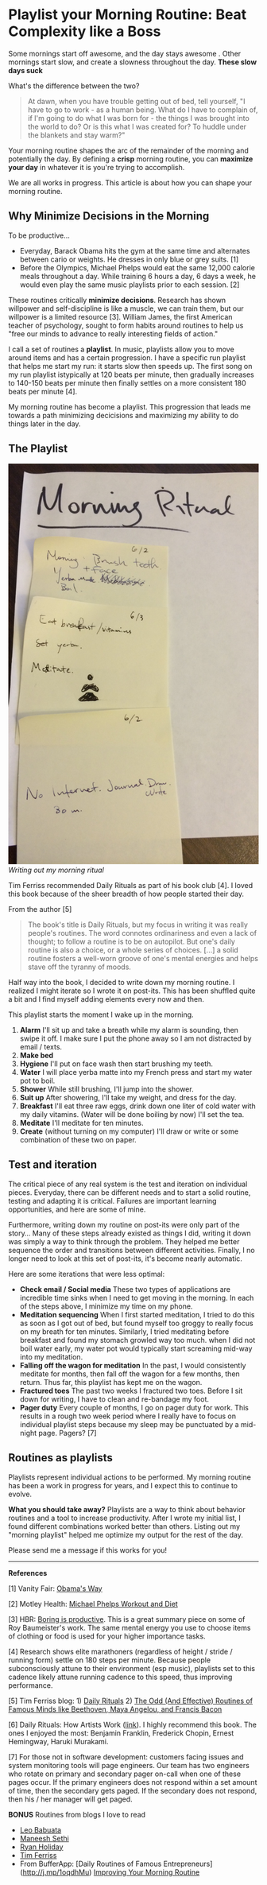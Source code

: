 # Playlist your Morning Routine: Beat Complexity like a Boss

Some mornings start off awesome, and the day stays awesome . Other mornings start slow, and create a slowness throughout the day. **These slow days suck**

What's the difference between the two?

> At dawn, when you have trouble getting out of bed, tell yourself, "I have to go to work - as a human being. What do I have to complain of, if I'm going to do what I was born for - the things I was brought into the world to do? Or is this what I was created for? To huddle under the blankets and stay warm?"

Your morning routine shapes the arc of the remainder of the morning and potentially the day. By defining a **crisp** morning routine, you can **maximize your day** in whatever it is you're trying to accomplish.

We are all works in progress. This article is about how you can shape your morning routine.

## Why Minimize Decisions in the Morning

To be productive...

- Everyday, Barack Obama hits the gym at the same time and alternates between cario or weights. He dresses in only blue or grey suits. [1]
- Before the Olympics, Michael Phelps would eat the same 12,000 calorie meals throughout a day. While training 6 hours a day, 6 days a week, he would even play the same music playlists prior to each session. [2]

These routines critically **minimize decisions**. Research has shown willpower and self-discipline is like a muscle, we can train them, but our willpower is a limited resource [3]. William James, the first American teacher of psychology, sought to form habits around routines to help us "free our minds to advance to really interesting fields of action."

I call a set of routines a **playlist**. In music, playlists allow you to move around items and has a certain progression. I have a specific run playlist that helps me start my run: it starts slow then speeds up. The first song on my run playlist istypically at 120 beats per minute, then gradually increases to 140-150 beats per minute then finally settles on a more consistent 180 beats per minute [4].

My morning routine has become a playlist. This progression that leads me towards a path minimizing decicisions and maximizing my ability to do things later in the day.

## The Playlist

![My morning ritual](morning-routine.jpg "My morning ritual")*Writing out my morning ritual*

Tim Ferriss recommended Daily Rituals as part of his book club [4]. I loved this book because of the sheer breadth of how people started their day.

From the author [5]
> The book's title is Daily Rituals, but my focus in writing it was really people's routines. The word connotes ordinariness and even a lack of thought; to follow a routine is to be on autopilot. But one's daily routine is also a choice, or a whole series of choices. [...] a solid routine fosters a well-worn groove of one's mental energies and helps stave off the tyranny of moods.

Half way into the book, I decided to write down my morning routine. I realized I might iterate so I wrote it on post-its. This has been shuffled quite a bit and I find myself adding elements every now and then.

This playlist starts the moment I wake up in the morning.

1. **Alarm** I'll sit up and take a breath while my alarm is sounding, then swipe it off. I make sure I put the phone away so I am not distracted by email / texts.
2. **Make bed**
2. **Hygiene** I'll put on face wash then start brushing my teeth.
3. **Water** I will place yerba matte into my French press and start my water pot to boil.
4. **Shower** While still brushing, I'll jump into the shower.
5. **Suit up** After showering, I'll take my weight, and dress for the day.
6. **Breakfast** I'll eat three raw eggs, drink down one liter of cold water with my daily vitamins. (Water will be done boiling by now) I'll set the tea.
7. **Meditate** I'll meditate for ten minutes.
8. **Create** (without turning on my computer) I'll draw or write or some combination of these two on paper.

## Test and iteration

The critical piece of any real system is the test and iteration on individual pieces. Everyday, there can be different needs and to start a solid routine, testing and adapting it is critical. Failures are important learning opportunities, and here are some of mine.

Furthermore, writing down my routine on post-its were only part of the story… Many of these steps already existed as things I did, writing it down was simply a way to think through the problem. They helped me better sequence the order and transitions between different activities. Finally, I no longer need to look at this set of post-its, it's become nearly automatic.

Here are some iterations that were less optimal:

- **Check email / Social media** These two types of applications are incredible time sinks when I need to get moving in the morning. In each of the steps above, I minimize my time on my phone.
- **Meditation sequencing** When I first started meditation, I tried to do this as soon as I got out of bed, but found myself too groggy to really focus on my breath for ten minutes. Similarly, I tried meditating before breakfast and found my stomach growled way too much. when I did not boil water early, my water pot would typically start screaming mid-way into my meditation.
- **Falling off the wagon for meditation** In the past, I would consistently meditate for months, then fall off the wagon for a few months, then return.  Thus far, this playlist has kept me on the wagon.
- **Fractured toes** The past two weeks I fractured two toes. Before I sit down for writing, I have to clean and re-bandage my foot.
- **Pager duty** Every couple of months, I go on pager duty for work. This results in a rough two week period where I really have to focus on individual playlist steps because my sleep may be punctuated by a mid-night page. Pagers? [7]

## Routines as playlists

Playlists represent individual actions to be performed. My morning routine has been a work in progress for years, and I expect this to continue to evolve.

**What you should take away?** Playlists are a way to think about behavior routines and a tool to increase productivity. After I wrote my initial list, I found different combinations worked better than others. Listing out my "morning playlist" helped me optimize my output for the rest of the day.

Please send me a message if this works for you!

----

**References**


[1] Vanity Fair: [Obama's Way](http://j.mp/ZGDZCo "Obama's Way")

[2] Motley Health:  [Michael Phelps Workout and Diet](http://j.mp/1ocnpHt "Motley Health: Michael Phelps Workout and Diet")

[3] HBR: [Boring is productive](http://j.mp/1qBCyXo "Boring is Productive"). This is a great summary piece on some of Roy Baumeister's work. The same mental energy you use to choose items of clothing or food is used for your higher importance tasks.

[4] Research shows elite marathoners (regardless of height / stride / running form) settle on 180 steps per minute. Because people subconsciously attune to their environment (esp music), playlists set to this cadence likely attune running cadence to this speed, thus improving performance.

[5] Tim Ferriss blog: 1) [Daily Rituals](http://j.mp/1vOFQ9o "Daily Rituals") 2) [The Odd (And Effective) Routines of Famous Minds like Beethoven, Maya Angelou, and Francis Bacon](http://j.mp/1qBINup "The Odd (And Effective) Routines of Famous Minds like Beethoven, Maya Angelou, and Francis Bacon")

[6] Daily Rituals: How Artists Work ([link](http://www.amazon.com/Daily-Rituals-How-Artists-Work/dp/0307273601)). I highly recommend this book. The ones I enjoyed the most: Benjamin Franklin, Frederick Chopin, Ernest Hemingway, Haruki Murakami.

[7] For those not in software development: customers facing issues and system monitoring tools will page engineers. Our team has two engineers who rotate on primary and secondary pager  on-call when one of these pages occur. If the primary engineers does not respond within a set amount of time, then the secondary gets paged. If the secondary does not respond, then his / her manager will get paged.

**BONUS** Routines from blogs I love to read

- [Leo Babuata](http://j.mp/1mYaWFX)
- [Maneesh Sethi](http://j.mp/TXcPw1)
- [Ryan Holiday](http://j.mp/1m6I4jm)
- [Tim Ferriss](http://j.mp/1r19Y15)
- From BufferApp: [Daily Routines of Famous Entrepreneurs] (http://j.mp/1oqdhMu) [Improving Your Morning Routine](http://j.mp/1qBJXWA)

